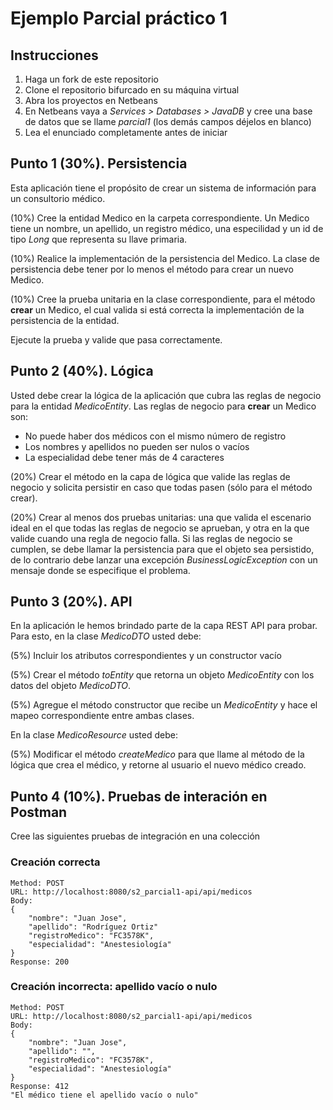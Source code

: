 # Ejemplo Parcial práctico 1

## Instrucciones

1. Haga un fork de este repositorio
2. Clone el repositorio bifurcado en su máquina virtual
3. Abra los proyectos en Netbeans
4. En Netbeans vaya a _Services > Databases > JavaDB_ y cree una base de datos que se llame _parcial1_ (los demás campos déjelos en blanco)
5. Lea el enunciado completamente antes de iniciar

## Punto 1 (30%). Persistencia

Esta aplicación tiene el propósito de crear un sistema de información para un consultorio médico.

(10%) Cree la entidad Medico en la carpeta correspondiente. Un Medico tiene un nombre, un apellido, un registro médico, una especilidad y un id de tipo _Long_ que representa su llave primaria.

(10%) Realice la implementación de la persistencia del Medico. La clase de persistencia debe tener por lo menos el método para crear un nuevo Medico.

(10%) Cree la prueba unitaria en la clase correspondiente, para el método **crear** un Medico, el cual valida si está correcta la implementación de la persistencia de la entidad.

Ejecute la prueba y valide que pasa correctamente.

## Punto 2 (40%). Lógica

Usted debe crear la lógica de la aplicación que cubra las reglas de negocio para la entidad _MedicoEntity_. Las reglas de negocio para **crear** un Medico son:

- No puede haber dos médicos con el mismo número de registro
- Los nombres y apellidos no pueden ser nulos o vacíos
- La especialidad debe tener más de 4 caracteres

(20%) Crear el método en la capa de lógica que valide las reglas de negocio y solicita persistir en caso que todas pasen (sólo para el método crear).

(20%) Crear al menos dos pruebas unitarias: una que valida el escenario ideal en el que todas las reglas de negocio se aprueban, y otra en la que valide cuando una regla de negocio falla. Si las reglas de negocio se cumplen, se debe llamar la persistencia para que el objeto sea persistido, de lo contrario debe lanzar una excepción _BusinessLogicException_ con un mensaje donde se especifique el problema.

## Punto 3 (20%). API

En la aplicación le hemos brindado parte de la capa REST API para probar. Para esto, en la clase _MedicoDTO_ usted debe:

(5%) Incluir los atributos correspondientes y un constructor vacío

(5%) Crear el método _toEntity_ que retorna un objeto _MedicoEntity_ con los datos del objeto _MedicoDTO_.

(5%) Agregue el método constructor que recibe un _MedicoEntity_ y hace el mapeo correspondiente entre ambas clases.

En la clase _MedicoResource_ usted debe:

(5%) Modificar el método _createMedico_ para que llame al método de la lógica que crea el médico, y retorne al usuario el nuevo médico creado.

## Punto 4 (10%). Pruebas de interación en Postman

Cree las siguientes pruebas de integración en una colección

### Creación correcta

```
Method: POST
URL: http://localhost:8080/s2_parcial1-api/api/medicos
Body:
{
	"nombre": "Juan Jose",
	"apellido": "Rodríguez Ortiz"
	"registroMedico": "FC3578K",
	"especialidad": "Anestesiología"
}
Response: 200
```

### Creación incorrecta: apellido vacío o nulo

```
Method: POST
URL: http://localhost:8080/s2_parcial1-api/api/medicos
Body:
{
	"nombre": "Juan Jose",
	"apellido": "",
	"registroMedico": "FC3578K",
	"especialidad": "Anestesiología"
}
Response: 412
"El médico tiene el apellido vacío o nulo"
```

